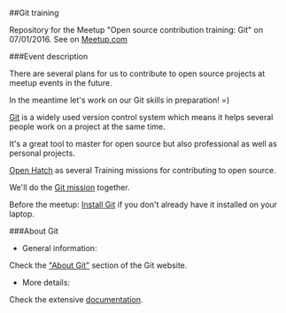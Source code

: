 ##Git training


Repository for the Meetup "Open source contribution training: Git" on 07/01/2016.
See on [Meetup.com](http://www.meetup.com/PyLadiesLondon/events/227540804/)


###Event description

There are several plans for us to contribute to open source projects at meetup events in the future.

In the meantime let's work on our Git skills in preparation! =)

[Git](http://git-scm.com/) is a widely used version control system which means it helps several people work on a project at the same time.

It's a great tool to master for open source but also professional as well as personal projects.

[Open Hatch](https://openhatch.org/) as several Training missions for contributing to open source.

We'll do the [Git mission](https://openhatch.org/missions/git) together.

Before the meetup: [Install Git](https://git-scm.com/book/en/v2/Getting-Started-Installing-Git) if you don't already have it installed on your laptop.



###About Git

* General information:

Check the ["About Git"](https://git-scm.com/about/) section of the Git website.


* More details:

Check the extensive [documentation](https://git-scm.com/doc).
